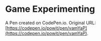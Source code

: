 # Game Experimenting

A Pen created on CodePen.io. Original URL: [https://codepen.io/powit/pen/vamYaP](https://codepen.io/powit/pen/vamYaP).

